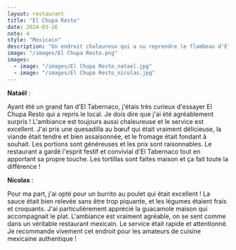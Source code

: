 ```yaml
---
layout: restaurant
title: "El Chupa Resto"
date: 2024-03-16
note: 4
style: "Mexicain"
description: "Un endroit chaleureux qui a su reprendre le flambeau d'El Tabernaco avec brio !"
image: "/images/El Chupa Resto.png"
images:
  - image: "/images/El Chupa Resto_natael.jpg"
  - image: "/images/El Chupa Resto_nicolas.jpg"
---
```


**Nataël** :

Ayant été un grand fan d'El Tabernaco, j'étais très curieux d'essayer El Chupa Resto qui a repris le local. Je dois dire que j'ai été agréablement surpris ! L'ambiance est toujours aussi chaleureuse et le service est excellent. J'ai pris une quesadilla au bœuf qui était vraiment délicieuse, la viande était tendre et bien assaisonnée, et le fromage était fondant à souhait. Les portions sont généreuses et les prix sont raisonnables. Le restaurant a gardé l'esprit festif et convivial d'El Tabernaco tout en apportant sa propre touche. Les tortillas sont faites maison et ça fait toute la différence !

**Nicolas** :

Pour ma part, j'ai opté pour un burrito au poulet qui était excellent ! La sauce était bien relevée sans être trop piquante, et les légumes étaient frais et croquants. J'ai particulièrement apprécié la guacamole maison qui accompagnait le plat. L'ambiance est vraiment agréable, on se sent comme dans un véritable restaurant mexicain. Le service était rapide et attentionné. Je recommande vivement cet endroit pour les amateurs de cuisine mexicaine authentique ! 